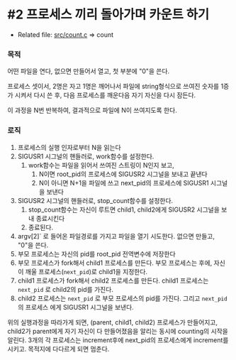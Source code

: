 # #2 프로세스 끼리 돌아가며 카운트 하기

* Related file: [src/count.c](/signal/src/count.c) => count

### 목적

어떤 파일을 연다, 없으면 만들어서 열고, 첫 부분에 "0"을 쓴다.

프로세스 셋이서, 2명은 자고 1명은 깨어나서 파일에 string형식으로 쓰여진 숫자를 1증가 시켜서 다시 쓴 후, 다음 프로세스를 깨운다음 자기 자신을 다시 잠든다.

이 과정을 N번 반복하여, 결과적으로 파일에 N이 쓰여지도록 한다.

### 로직

1. 프로세스의 실행 인자로부터 N을 읽는다
2. SIGUSR1 시그널의 핸들러로, work함수를 설정한다.
   1. work함수는 파일을 읽어서 쓰여진 스트링이 N인지 보고,
      1. N이면 root_pid의 프로세스에 SIGUSR2 시그널을 보내고 끝낸다
      2. N이 아니면 N+1을 파일에 쓰고 next_pid의 프로세스에 SIGUSR1 시그널을 보낸다
3. SIGUSR2 시그널의 핸들러로, stop_count함수를 설정한다.
   1. stop_count함수는 자신이 루트면 child1, child2에게 SIGUSR2 시그널을 보내 종료시킨다
   2. 종료된다.
4. argv[2]` 로 들어온 파일경로를 가지고 파일을 열기 시도한다. 없으면 만들고, "0"을 쓴다.
5. 부모 프로세스는 자신의 pid를 root_pid 전역변수에 저장한다
6. 부모 프로세스가 fork해서 child1 프로세스를 만든다. 부모 프로세스는 후에, 자신이 깨울 프로세스(`next_pid`)로 child1을 지정한다.
7. child1 프로세스가 fork해서 child2 프로세스를 만든다. child1 프로세스는 `next_pid` 로 child2의 pid를 가진다.
8. child2 프로세스는 `next_pid` 로 부모 프로세스의 pid를 가진다. 그리고 `next_pid` 의 프로세스 에게 SIGUSR1 시그널을 보낸다.

위의 실행과정을 따라가게 되면, (parent, child1, child2) 프로세스가 만들어지고, child2가 parent에게 자기 자신이 다 만들어졌음을 알리는 동시에 counting의 시작을 알린다. 3개의 각 프로세스는 increment후에 next_pid의 프로세스에게 increment를 시키고. 목적지에 다다르게 되면 멈춘다.